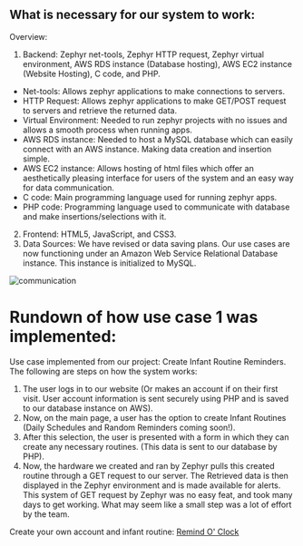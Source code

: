 ## What is necessary for our system to work:

Overview:  
1. Backend: Zephyr net-tools, Zephyr HTTP request, Zephyr virtual environment, AWS RDS instance (Database hosting), AWS EC2 instance (Website Hosting), C code, and PHP. 
  - Net-tools: Allows zephyr applications to make connections to servers.
  - HTTP Request: Allows zephyr applications to make GET/POST request to servers and retrieve the returned data.
  - Virtual Environment: Needed to run zephyr projects with no issues and allows a smooth process when running apps.
  - AWS RDS instance: Needed to host a MySQL database which can easily connect with an AWS instance. Making data creation and insertion simple.
  - AWS EC2 instance: Allows hosting of html files which offer an aesthetically pleasing interface for users of the system and an easy way for data communication.
  - C code: Main programming language used for running zephyr apps.
  - PHP code: Programming language used to communicate with database and make insertions/selections with it.
2. Frontend: HTML5, JavaScript, and CSS3.  
3. Data Sources: We have revised or data saving plans. Our use cases are now functioning under an Amazon Web Service Relational Database instance. This instance is initialized to MySQL.  

![communication](https://github.com/segFaultCity/ZephyrGroup3/blob/master/dataCommunication.png)

# Rundown of how use case 1 was implemented:

Use case implemented from our project: Create Infant Routine Reminders.  
The following are steps on how the system works:

1. The user logs in to our website (Or makes an account if on their first visit. User account information is sent securely using PHP and is saved to our database instance on AWS).
2. Now, on the main page, a user has the option to create Infant Routines (Daily Schedules and Random Reminders coming soon!).
3. After this selection, the user is presented with a form in which they can create any necessary routines. (This data is sent to our database by PHP).
4. Now, the hardware we created and ran by Zephyr pulls this created routine through a GET request to our server. The Retrieved data is then displayed in the Zephyr environment and is made available for alerts. This system of GET request by Zephyr was no easy feat, and took many days to get working. What may seem like a small step was a lot of effort by the team.

Create your own account and infant routine:
[Remind O' Clock](http://ec2-34-201-220-43.compute-1.amazonaws.com/remindOclock/)

